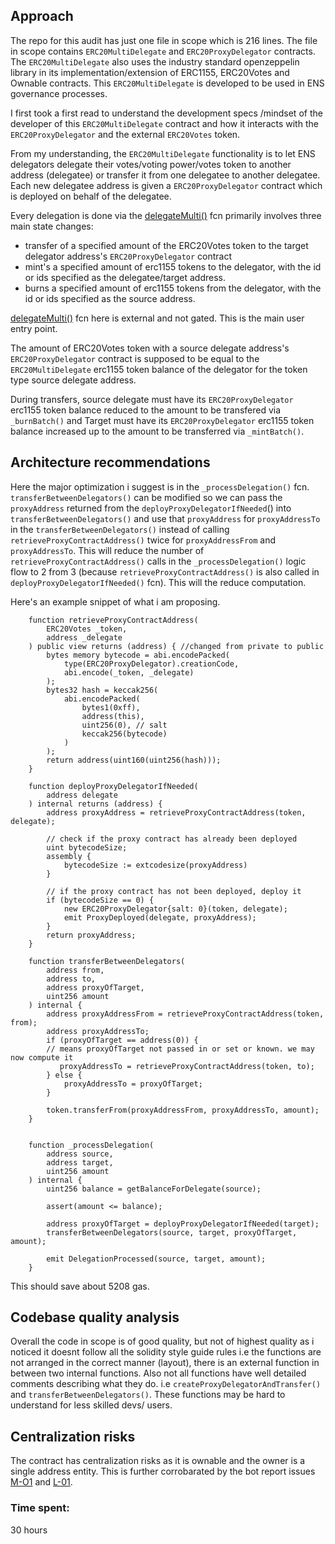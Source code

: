 ## Approach

The repo for this audit has just one file in scope which is 216 lines. The file in scope contains `ERC20MultiDelegate` and `ERC20ProxyDelegator` contracts. The `ERC20MultiDelegate` also uses the industry standard openzeppelin library in its implementation/extension of ERC1155, ERC20Votes and Ownable contracts. This `ERC20MultiDelegate` is developed to be used in ENS governance processes. 

I first took a first read to understand the development specs /mindset of the developer of this `ERC20MultiDelegate` contract and how it interacts with the `ERC20ProxyDelegator` and the external `ERC20Votes` token. 

From my understanding, the `ERC20MultiDelegate` functionality is to let ENS delegators delegate their votes/voting power/votes token to another address (delegatee) or transfer it from one delegatee to another delegatee. Each new delegatee address is given a `ERC20ProxyDelegator` contract which is deployed on behalf of the delegatee. 

Every delegation is done via the [delegateMulti()](https://github.com/code-423n4/2023-10-ens/blob/ed25379c06e42c8218eb1e80e141412496950685/contracts/ERC20MultiDelegate.sol#L57) fcn primarily involves three main state changes: 
-  transfer of a specified amount of the ERC20Votes token to the target delegator address's `ERC20ProxyDelegator` contract
-  mint's a specified amount of  erc1155 tokens to the delegator, with the id or ids specified as the delegatee/target address. 
-  burns a specified amount of erc1155 tokens from the delegator, with the id or ids specified as the source address. 

[delegateMulti()](https://github.com/code-423n4/2023-10-ens/blob/ed25379c06e42c8218eb1e80e141412496950685/contracts/ERC20MultiDelegate.sol#L57) fcn here is external and not gated. This is the main user entry point. 

The amount of ERC20Votes token with a source delegate address's `ERC20ProxyDelegator` contract is supposed to be equal to the `ERC20MultiDelegate` erc1155 token balance of the delegator for the token type source delegate address. 

During transfers, source delegate must have its `ERC20ProxyDelegator` erc1155 token balance reduced to the amount to be transfered via `_burnBatch()` and Target must have its `ERC20ProxyDelegator` erc1155 token balance increased up to the amount to be transferred via `_mintBatch()`. 

## Architecture recommendations
Here the major optimization i suggest is in the `_processDelegation()` fcn. `transferBetweenDelegators()` can be modified so we can pass the `proxyAddress` returned from the `deployProxyDelegatorIfNeeded`() into `transferBetweenDelegators()` and use that `proxyAddress` for `proxyAddressTo`  in the  `transferBetweenDelegators()` instead of calling `retrieveProxyContractAddress()` twice for `proxyAddressFrom` and `proxyAddressTo`.  This will reduce the number of `retrieveProxyContractAddress()` calls in the `_processDelegation()` logic flow to 2 from 3 (because `retrieveProxyContractAddress()` is also called in `deployProxyDelegatorIfNeeded()` fcn). This will the reduce computation. 

Here's an example snippet of what i am proposing. 
```
    function retrieveProxyContractAddress(
        ERC20Votes _token,
        address _delegate
    ) public view returns (address) { //changed from private to public
        bytes memory bytecode = abi.encodePacked(
            type(ERC20ProxyDelegator).creationCode, 
            abi.encode(_token, _delegate)
        );
        bytes32 hash = keccak256(
            abi.encodePacked(
                bytes1(0xff),
                address(this),
                uint256(0), // salt
                keccak256(bytecode)
            )
        );
        return address(uint160(uint256(hash)));
    }

    function deployProxyDelegatorIfNeeded(
        address delegate
    ) internal returns (address) {
        address proxyAddress = retrieveProxyContractAddress(token, delegate);

        // check if the proxy contract has already been deployed
        uint bytecodeSize;
        assembly {
            bytecodeSize := extcodesize(proxyAddress)
        }

        // if the proxy contract has not been deployed, deploy it
        if (bytecodeSize == 0) {
            new ERC20ProxyDelegator{salt: 0}(token, delegate);
            emit ProxyDeployed(delegate, proxyAddress);
        }
        return proxyAddress;
    }

    function transferBetweenDelegators(
        address from,
        address to,
        address proxyOfTarget,
        uint256 amount
    ) internal {
        address proxyAddressFrom = retrieveProxyContractAddress(token, from);
        address proxyAddressTo;
        if (proxyOfTarget == address(0)) {
        // means proxyOfTarget not passed in or set or known. we may now compute it
           proxyAddressTo = retrieveProxyContractAddress(token, to);
        } else {
            proxyAddressTo = proxyOfTarget;
        }
        
        token.transferFrom(proxyAddressFrom, proxyAddressTo, amount);
    }


    function _processDelegation(
        address source,
        address target,
        uint256 amount
    ) internal {
        uint256 balance = getBalanceForDelegate(source);

        assert(amount <= balance);

        address proxyOfTarget = deployProxyDelegatorIfNeeded(target);
        transferBetweenDelegators(source, target, proxyOfTarget, amount);

        emit DelegationProcessed(source, target, amount);
    }
```
This should save about 5208 gas. 

## Codebase quality analysis
Overall the code in scope is of good quality, but not of highest quality as i noticed it doesnt follow all the solidity style guide rules i.e the functions are not arranged in the correct manner (layout), there is an external function in between two internal functions. Also not all functions have well detailed comments describing what they do. i.e `createProxyDelegatorAndTransfer()` and `transferBetweenDelegators()`.  These functions may be hard to understand for less skilled devs/ users. 

## Centralization risks
The contract has centralization risks as it is ownable and the owner is a single address entity. This is further corrobarated by the bot report issues [M-O1](https://github.com/code-423n4/2023-10-ens/blob/main/bot-report.md#m01-centralization-risk-for-privileged-functions) and [L-01](https://github.com/code-423n4/2023-10-ens/blob/main/bot-report.md#l01-use-ownable2step-instead-of-ownable).




### Time spent:
30 hours